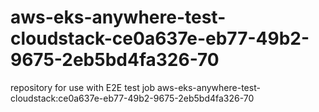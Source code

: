 # aws-eks-anywhere-test-cloudstack-ce0a637e-eb77-49b2-9675-2eb5bd4fa326-70
repository for use with E2E test job aws-eks-anywhere-test-cloudstack:ce0a637e-eb77-49b2-9675-2eb5bd4fa326-70
